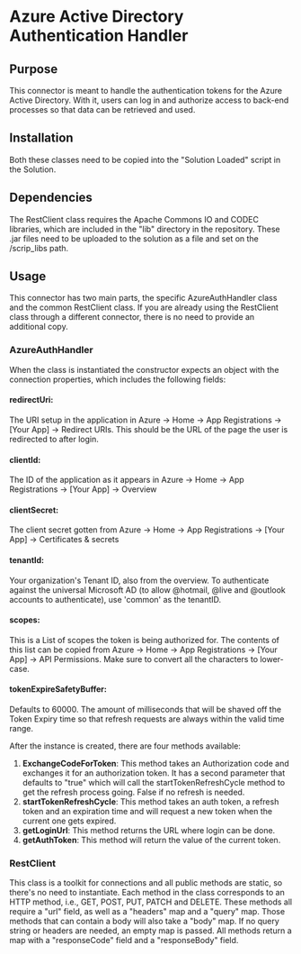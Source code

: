 # Azure Active Directory Authentication Handler

## Purpose
This connector is meant to handle the authentication tokens for the Azure Active Directory. 
With it, users can log in and authorize access to back-end processes so that data can be retrieved and used.

## Installation
Both these classes need to be copied into the "Solution Loaded" script in the Solution.

## Dependencies
The RestClient class requires the Apache Commons IO and CODEC libraries, which are included in the "lib" directory in the repository. 
These .jar files need to be uploaded to the solution as a file and set on the /scrip_libs path.

## Usage
This connector has two main parts, the specific AzureAuthHandler class and the common RestClient class.
If you are already using the RestClient class through a different connector, there is no need to provide an additional copy.

### AzureAuthHandler
When the class is instantiated the constructor expects an object with the connection properties, which includes the following fields:

#### redirectUri: 
The URI setup in the application in Azure -> Home -> App Registrations -> [Your App] -> Redirect URIs. This should be the URL of the page the user is redirected to after login.
#### clientId: 
The ID of the application as it appears  in Azure -> Home -> App Registrations -> [Your App]  -> Overview
#### clientSecret:
The client secret gotten from Azure -> Home -> App Registrations -> [Your App] -> Certificates & secrets
#### tenantId:
Your organization's Tenant ID, also from the overview. To authenticate against the universal Microsoft AD (to allow @hotmail, @live and @outlook accounts to authenticate), use 'common' as the tenantID.
#### scopes: 
This is a List of scopes the token is being authorized for. The contents of this list can be copied from Azure -> Home -> App Registrations -> [Your App] -> API Permissions. Make sure to convert all the characters to lower-case.
#### tokenExpireSafetyBuffer: 
Defaults to 60000. The amount of milliseconds that will be shaved off the Token Expiry time so that refresh requests are always within the valid time range.

After the instance is created, there are four methods available:

1) **ExchangeCodeForToken**: This method takes an Authorization code and exchanges it for an authorization token. It has a second parameter that defaults to "true" which will call the startTokenRefreshCycle method to get the refresh process going. False if no refresh is needed.
2) **startTokenRefreshCycle**: This method takes an auth token, a refresh token and an expiration time and will request a new token when the current one gets expired.
3) **getLoginUrl**: This method returns the URL where login can be done.
4) **getAuthToken**: This method will return the value of the current token.

### RestClient
This class is a toolkit for connections and all public methods are static, so there's no need to instantiate. Each method in the class corresponds to an HTTP method, i.e., GET, POST, PUT, PATCH and DELETE.
These methods all require a "url" field, as well as a "headers" map and a "query" map. Those methods that can contain a body will also take a "body" map. If no query string or headers are needed, an empty map is passed.
All methods return a map with a "responseCode" field and a "responseBody" field.


